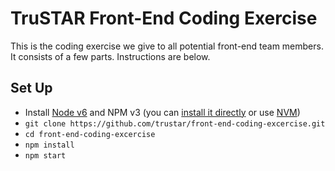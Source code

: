 # TruSTAR Front-End Coding Exercise

This is the coding exercise we give to all potential front-end team members. It consists of a few parts. Instructions are below.

## Set Up

* Install [Node v6][Node] and NPM v3 (you can [install it directly][Node] or use [NVM][])
* `git clone https://github.com/trustar/front-end-coding-excercise.git`
* `cd front-end-coding-excercise`
* `npm install`
* `npm start`

[Node]:https://nodejs.org/
[NVM]:https://github.com/creationix/nvm
